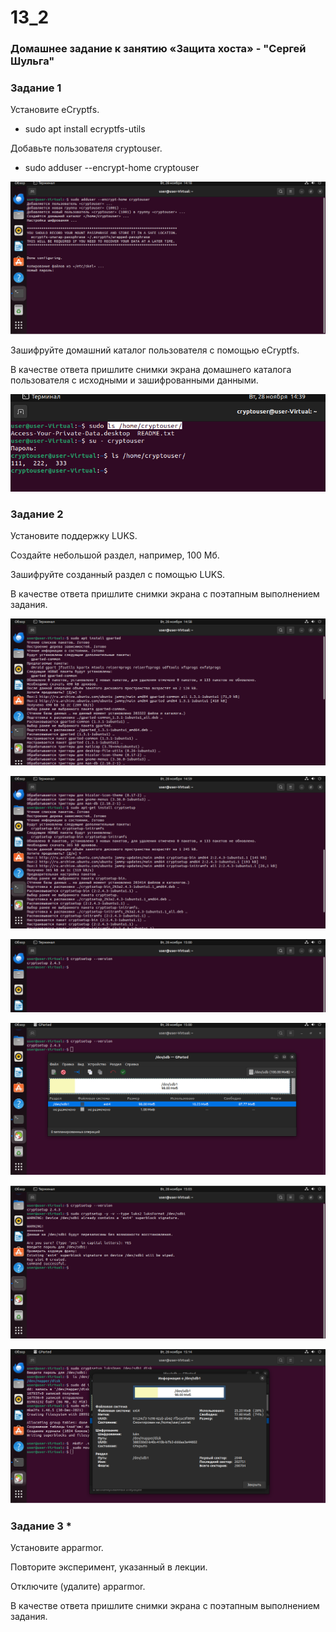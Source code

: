 # 13_2
### Домашнее задание к занятию «Защита хоста» - "Сергей Шульга"

### Задание 1

Установите eCryptfs.
 
- sudo apt install ecryptfs-utils

Добавьте пользователя cryptouser.

- sudo adduser --encrypt-home cryptouser
  
![alt text](https://github.com/SergeiShulga/13_2/blob/main/img/001.png)

Зашифруйте домашний каталог пользователя с помощью eCryptfs.

В качестве ответа пришлите снимки экрана домашнего каталога пользователя с исходными и зашифрованными данными.

![alt text](https://github.com/SergeiShulga/13_2/blob/main/img/002.png)


### Задание 2

Установите поддержку LUKS.

Создайте небольшой раздел, например, 100 Мб.

Зашифруйте созданный раздел с помощью LUKS.

В качестве ответа пришлите снимки экрана с поэтапным выполнением задания.

![alt text](https://github.com/SergeiShulga/13_2/blob/main/img/003.png)

![alt text](https://github.com/SergeiShulga/13_2/blob/main/img/004.png)

![alt text](https://github.com/SergeiShulga/13_2/blob/main/img/005.png)

![alt text](https://github.com/SergeiShulga/13_2/blob/main/img/006.png)

![alt text](https://github.com/SergeiShulga/13_2/blob/main/img/007.png)

![alt text](https://github.com/SergeiShulga/13_2/blob/main/img/008.png)

### Задание 3 *

Установите apparmor.

Повторите эксперимент, указанный в лекции.

Отключите (удалите) apparmor.

В качестве ответа пришлите снимки экрана с поэтапным выполнением задания.
